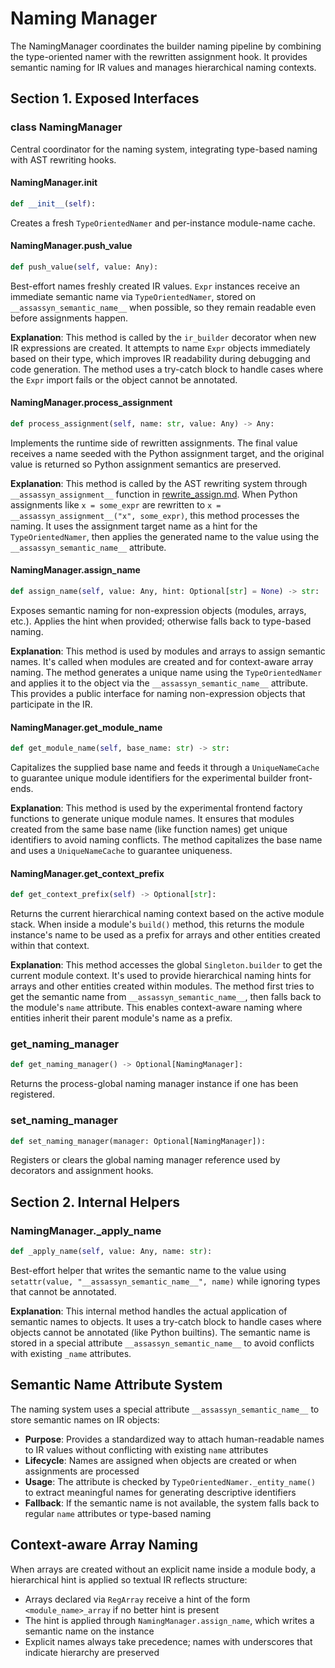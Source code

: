 # Naming Manager

The NamingManager coordinates the builder naming pipeline by combining the type-oriented namer with the rewritten assignment hook. It provides semantic naming for IR values and manages hierarchical naming contexts.

## Section 1. Exposed Interfaces

### class NamingManager

Central coordinator for the naming system, integrating type-based naming with AST rewriting hooks.

#### NamingManager.__init__

```python
def __init__(self):
```

Creates a fresh `TypeOrientedNamer` and per-instance module-name cache.

#### NamingManager.push_value

```python
def push_value(self, value: Any):
```

Best-effort names freshly created IR values. `Expr` instances receive an immediate semantic name via `TypeOrientedNamer`, stored on `__assassyn_semantic_name__` when possible, so they remain readable even before assignments happen.

**Explanation**: This method is called by the `ir_builder` decorator when new IR expressions are created. It attempts to name `Expr` objects immediately based on their type, which improves IR readability during debugging and code generation. The method uses a try-catch block to handle cases where the `Expr` import fails or the object cannot be annotated.

#### NamingManager.process_assignment

```python
def process_assignment(self, name: str, value: Any) -> Any:
```

Implements the runtime side of rewritten assignments. The final value receives a name seeded with the Python assignment target, and the original value is returned so Python assignment semantics are preserved.

**Explanation**: This method is called by the AST rewriting system through `__assassyn_assignment__` function in [rewrite_assign.md](rewrite_assign.md). When Python assignments like `x = some_expr` are rewritten to `x = __assassyn_assignment__("x", some_expr)`, this method processes the naming. It uses the assignment target name as a hint for the `TypeOrientedNamer`, then applies the generated name to the value using the `__assassyn_semantic_name__` attribute.

#### NamingManager.assign_name

```python
def assign_name(self, value: Any, hint: Optional[str] = None) -> str:
```

Exposes semantic naming for non-expression objects (modules, arrays, etc.). Applies the hint when provided; otherwise falls back to type-based naming.

**Explanation**: This method is used by modules and arrays to assign semantic names. It's called when modules are created and for context-aware array naming. The method generates a unique name using the `TypeOrientedNamer` and applies it to the object via the `__assassyn_semantic_name__` attribute. This provides a public interface for naming non-expression objects that participate in the IR.

#### NamingManager.get_module_name

```python
def get_module_name(self, base_name: str) -> str:
```

Capitalizes the supplied base name and feeds it through a `UniqueNameCache` to guarantee unique module identifiers for the experimental builder front-ends.

**Explanation**: This method is used by the experimental frontend factory functions to generate unique module names. It ensures that modules created from the same base name (like function names) get unique identifiers to avoid naming conflicts. The method capitalizes the base name and uses a `UniqueNameCache` to guarantee uniqueness.

#### NamingManager.get_context_prefix

```python
def get_context_prefix(self) -> Optional[str]:
```

Returns the current hierarchical naming context based on the active module stack. When inside a module's `build()` method, this returns the module instance's name to be used as a prefix for arrays and other entities created within that context.

**Explanation**: This method accesses the global `Singleton.builder` to get the current module context. It's used to provide hierarchical naming hints for arrays and other entities created within modules. The method first tries to get the semantic name from `__assassyn_semantic_name__`, then falls back to the module's `name` attribute. This enables context-aware naming where entities inherit their parent module's name as a prefix.

### get_naming_manager

```python
def get_naming_manager() -> Optional[NamingManager]:
```

Returns the process-global naming manager instance if one has been registered.

### set_naming_manager

```python
def set_naming_manager(manager: Optional[NamingManager]):
```

Registers or clears the global naming manager reference used by decorators and assignment hooks.

## Section 2. Internal Helpers

### NamingManager._apply_name

```python
def _apply_name(self, value: Any, name: str):
```

Best-effort helper that writes the semantic name to the value using `setattr(value, "__assassyn_semantic_name__", name)` while ignoring types that cannot be annotated.

**Explanation**: This internal method handles the actual application of semantic names to objects. It uses a try-catch block to handle cases where objects cannot be annotated (like Python builtins). The semantic name is stored in a special attribute `__assassyn_semantic_name__` to avoid conflicts with existing `_name` attributes.

## Semantic Name Attribute System

The naming system uses a special attribute `__assassyn_semantic_name__` to store semantic names on IR objects:

- **Purpose**: Provides a standardized way to attach human-readable names to IR values without conflicting with existing `name` attributes
- **Lifecycle**: Names are assigned when objects are created or when assignments are processed
- **Usage**: The attribute is checked by `TypeOrientedNamer._entity_name()` to extract meaningful names for generating descriptive identifiers
- **Fallback**: If the semantic name is not available, the system falls back to regular `name` attributes or type-based naming

## Context-aware Array Naming

When arrays are created without an explicit name inside a module body, a hierarchical hint is applied so textual IR reflects structure:

- Arrays declared via `RegArray` receive a hint of the form `<module_name>_array` if no better hint is present
- The hint is applied through `NamingManager.assign_name`, which writes a semantic name on the instance
- Explicit names always take precedence; names with underscores that indicate hierarchy are preserved
